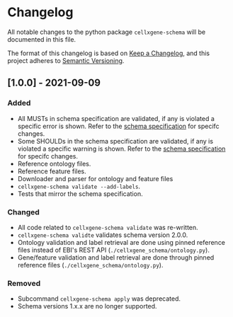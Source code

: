 # Changelog
All notable changes to the python package `cellxgene-schema` will be documented in this file.

The format of this changelog is based on [Keep a Changelog](https://keepachangelog.com/en/1.0.0/),
and this project adheres to [Semantic Versioning](https://semver.org/spec/v2.0.0.html).


## [1.0.0] - 2021-09-09
### Added
- All MUSTs in schema specification are validated, if any is violated a specific error is shown. Refer to the [schema specification](https://github.com/chanzuckerberg/single-cell-curation/blob/main/schema/2.0.0/corpora_schema.md) for specifc changes.
- Some SHOULDs in the schema specification are validated, if any is violated a specific warning is shown. Refer to the [schema specification](https://github.com/chanzuckerberg/single-cell-curation/blob/main/schema/2.0.0/corpora_schema.md) for specifc changes.
- Reference ontology files.
- Reference feature files.
- Downloader and parser for ontology and feature files
- `cellxgene-schema validate --add-labels`.
- Tests that mirror the schema specification.


### Changed
- All code related to `cellxgene-schema validate` was re-written.
- `cellxgene-schema validte` validates schema version 2.0.0.
- Ontology validation and label retrieval are done using pinned reference files instead of EBI's REST API (`./cellxgene_schema/ontology.py`).
- Gene/feature validation and label retrieval are done through pinned reference files (`./cellxgene_schema/ontology.py`).

### Removed
- Subcommand `cellxgene-schema apply` was deprecated.
- Schema versions 1.x.x are no longer supported.
